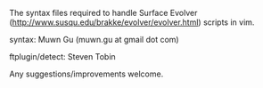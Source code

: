 The syntax files required to handle Surface Evolver (http://www.susqu.edu/brakke/evolver/evolver.html) scripts in vim. 

syntax: Muwn Gu (muwn.gu at gmail dot com)

ftplugin/detect: Steven Tobin

Any suggestions/improvements welcome.
